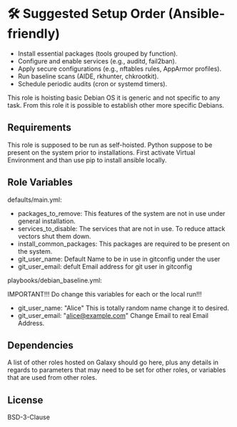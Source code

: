 # 🛠️ Suggested Setup Order (Ansible-friendly)

- Install essential packages (tools grouped by function).
- Configure and enable services (e.g., auditd, fail2ban).
- Apply secure configurations (e.g., nftables rules, AppArmor profiles).
- Run baseline scans (AIDE, rkhunter, chkrootkit).
- Schedule periodic audits (cron or systemd timers).

This role is hoisting basic Debian OS it is generic and not specific to any task. From this role it is possible to establish other more specific Debians.

## Requirements

This role is supposed to be run as self-hoisted. Python suppose to be present on the system prior to installations. First activate Virtual Environment and than use pip to install ansible locally.

## Role Variables

defaults/main.yml:     

- packages\_to\_remove: This features of the system are not in use under general installation.
- services\_to\_disable: The services that are not in use. To reduce attack vectors shut them down.
- install\_common\_packages: This packages are required to be present on the system.
- git\_user\_name: Default Name to be in use in gitconfig under the user
- git\_user\_email: defult Email address for git user in gitconfig

playbooks/debian\_baseline.yml:

IMPORTANT!!! Do change this variables for each or the local run!!!

- git\_user\_name: "Alice" This is totally random name change it to desired.
- git\_user\_email: "alice@example.com" Change Email to real Email Address.

## Dependencies

A list of other roles hosted on Galaxy should go here, plus any details in regards to parameters that may need to be set for other roles, or variables that are used from other roles.


## License

BSD-3-Clause
